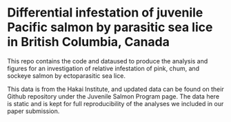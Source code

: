 # Differential infestation of juvenile Pacific salmon by parasitic sea lice in British Columbia, Canada

This repo contains the code and dataused to produce the analysis and figures for an investigation of relative infestation of pink, chum, and sockeye
salmon by ectoparasitic sea lice. 

This data is from the Hakai Institute, and updated data can be found on their Github repository under the Juvenile Salmon Program page. The data here is static and is kept for full reproducibility of the analyses we included in our paper submission. 
